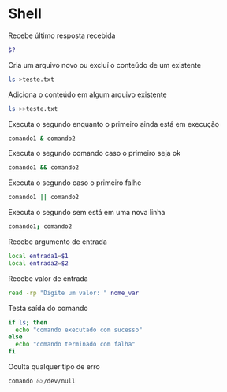 # Shell

Recebe último resposta recebida
```sh
$?
```

Cria um arquivo novo ou excluí o conteúdo de um existente
```sh
ls >teste.txt
```

Adiciona o conteúdo em algum arquivo existente
```sh
ls >>teste.txt
```

Executa o segundo enquanto o primeiro ainda está em execução
```sh
comando1 & comando2
```

Executa o segundo comando caso o primeiro seja ok
```sh
comando1 && comando2
```

Executa o segundo caso o primeiro falhe
```sh
comando1 || comando2
```

Executa o segundo sem está em uma nova linha
```sh
comando1; comando2
```

Recebe argumento de entrada
```sh
local entrada1=$1
local entrada2=$2
```

Recebe valor de entrada
```sh
read -rp "Digite um valor: " nome_var
```

Testa saída do comando
```sh
if ls; then
  echo "comando executado com sucesso"
else
  echo "comando terminado com falha"
fi
```

Oculta qualquer tipo de erro
```sh
comando &>/dev/null
```
